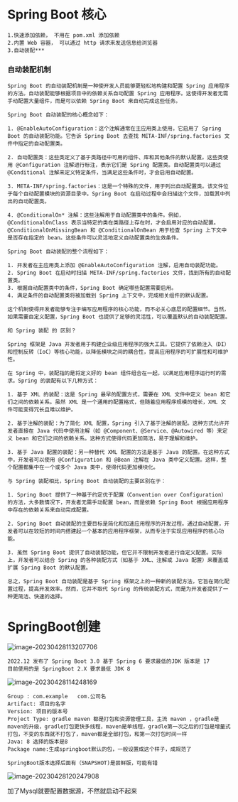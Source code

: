 # Spring Boot 核心

```
1.快速添加依赖， 不用在 pom.xml 添加依赖
2.内置 Web 容器， 可以通过 http 请求来发送信息给浏览器
3.自动装配***
```

### 自动装配机制

```
Spring Boot 的自动装配机制是一种使开发人员能够更轻松地构建和配置 Spring 应用程序的方法。自动装配能够根据项目中的依赖关系自动配置 Spring 应用程序。这使得开发者无需手动配置大量组件，而是可以依赖 Spring Boot 来自动完成这些任务。

Spring Boot 自动装配的核心概念如下：

1. @EnableAutoConfiguration：这个注解通常在主应用类上使用，它启用了 Spring Boot 的自动装配功能。它告诉 Spring Boot 去查找 META-INF/spring.factories 文件中指定的自动配置类。

2. 自动配置类：这些类定义了基于类路径中可用的组件、库和其他条件的默认配置。这些类使用 @Configuration 注解进行标注，表示它们是 Spring 配置类。自动配置类可以通过 @Conditional 注解来定义特定条件，当满足这些条件时，才会启用自动配置。

3. META-INF/spring.factories：这是一个特殊的文件，用于列出自动配置类。该文件位于每个自动配置模块的资源目录中。Spring Boot 在启动过程中会扫描这个文件，加载其中列出的自动配置类。

4. @ConditionalOn* 注解：这些注解用于自动配置类中的条件。例如，@ConditionalOnClass 表示当特定的类在类路径上存在时，才会启用对应的自动配置。@ConditionalOnMissingBean 和 @ConditionalOnBean 用于检查 Spring 上下文中是否存在指定的 bean。这些条件可以灵活地定义自动配置类的生效条件。

Spring Boot 自动装配的整个流程如下：

1. 开发者在主应用类上添加 @EnableAutoConfiguration 注解，启用自动装配功能。
2. Spring Boot 在启动时扫描 META-INF/spring.factories 文件，找到所有的自动配置类。
3. 根据自动配置类中的条件，Spring Boot 确定哪些配置需要启用。
4. 满足条件的自动配置类将被加载到 Spring 上下文中，完成相关组件的默认配置。

这个机制使得开发者能够专注于编写应用程序的核心功能，而不必关心底层的配置细节。当然，如果需要自定义配置，Spring Boot 也提供了足够的灵活性，可以覆盖默认的自动装配配置。
```

```
和 Spring 装配 的 区别？

Spring 框架是 Java 开发者用于构建企业级应用程序的强大工具。它提供了依赖注入（DI）和控制反转（IoC）等核心功能，以降低模块之间的耦合性，提高应用程序的可扩展性和可维护性。

在 Spring 中，装配指的是将定义好的 bean 组件组合在一起，以满足应用程序运行时的需求。Spring 的装配有以下几种方式：

1. 基于 XML 的装配：这是 Spring 最早的配置方式，需要在 XML 文件中定义 bean 和它们之间的依赖关系。虽然 XML 是一个通用的配置格式，但随着应用程序规模的增长，XML 文件可能变得冗长且难以维护。

2. 基于注解的装配：为了简化 XML 配置，Spring 引入了基于注解的装配。这种方式允许开发者直接在 Java 代码中使用注解（如 @Component、@Service、@Autowired 等）来定义 bean 和它们之间的依赖关系。这种方式使得代码更加简洁，易于理解和维护。

3. 基于 Java 配置的装配：另一种替代 XML 配置的方法是基于 Java 的配置。在这种方式中，开发者可以使用 @Configuration 和 @Bean 注解在 Java 类中定义配置。这样，整个配置都集中在一个或多个 Java 类中，使得代码更加模块化。

与 Spring 装配相比，Spring Boot 自动装配的主要区别在于：

1. Spring Boot 提供了一种基于约定优于配置（Convention over Configuration）的方法，大多数情况下，开发者无需手动配置 bean，而是依赖 Spring Boot 根据应用程序中存在的依赖关系来自动完成配置。

2. Spring Boot 自动装配的主要目标是简化和加速应用程序的开发过程。通过自动配置，开发者可以在较短的时间内搭建起一个基本的应用程序框架，从而专注于实现应用程序的核心功能。

3. 虽然 Spring Boot 提供了自动装配功能，但它并不限制开发者进行自定义配置。实际上，开发者可以结合 Spring 的各种装配方式（如基于 XML、注解或 Java 配置）来覆盖或扩展 Spring Boot 的默认配置。

总之，Spring Boot 自动装配是基于 Spring 框架之上的一种新的装配方法，它旨在简化配置过程，提高开发效率。然而，它并不取代 Spring 的传统装配方式，而是为开发者提供了一种更简洁、快速的选择。
```

# SpringBoot创建

![image-20230428113207706](C:\Users\方锐\AppData\Roaming\Typora\typora-user-images\image-20230428113207706.png)

```
2022.12 发布了 Spring Boot 3.0 基于 Spring 6 要求最低的JDK 版本是 17
目前使用的是 SpringBoot 2.X 要求最低 JDK 8
```

![image-20230428114248169](C:\Users\方锐\AppData\Roaming\Typora\typora-user-images\image-20230428114248169.png)

```
Group : com.example   com.公司名
Artifact: 项目的名字
Version: 项目的版本号
Project Type: gradle maven 都是打包和资源管理工具，主流 maven ，gradle是maven的升级，gradle打包更快多线程，maven是单线程，gradle第一次之后的打包是增量式打包，不变的东西就不打包了，maven都是全部打包，和第一次打包时间一样
Java: 8 选择的版本是8
Package name:生成springboot默认的包，一般设置成这个样子，成规范了
```

```
SpringBoot版本选择后面有（SNAPSHOT)是尝鲜版，可能有错
```

![image-20230428120247908](C:\Users\方锐\AppData\Roaming\Typora\typora-user-images\image-20230428120247908.png)

加了Mysql就要配置数据源，不然就启动不起来

